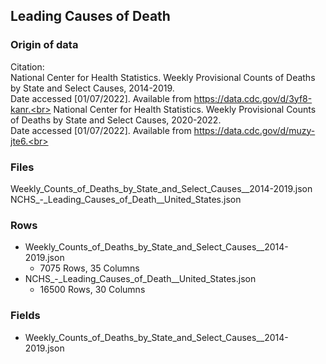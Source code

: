 ## Leading Causes of Death

### Origin of data

Citation:<br>
National Center for Health Statistics. Weekly Provisional Counts of Deaths by State and Select Causes, 2014-2019.<br>
Date accessed [01/07/2022]. Available from https://data.cdc.gov/d/3yf8-kanr.<br>
National Center for Health Statistics. Weekly Provisional Counts of Deaths by State and Select Causes, 2020-2022.<br> 
Date accessed [01/07/2022]. Available from https://data.cdc.gov/d/muzy-jte6.<br>


### Files
Weekly_Counts_of_Deaths_by_State_and_Select_Causes__2014-2019.json<br>
NCHS_-_Leading_Causes_of_Death__United_States.json<br>

### Rows
* Weekly_Counts_of_Deaths_by_State_and_Select_Causes__2014-2019.json
   * 7075 Rows, 35 Columns
* NCHS_-_Leading_Causes_of_Death__United_States.json
   * 16500 Rows, 30 Columns  

### Fields

* Weekly_Counts_of_Deaths_by_State_and_Select_Causes__2014-2019.json
